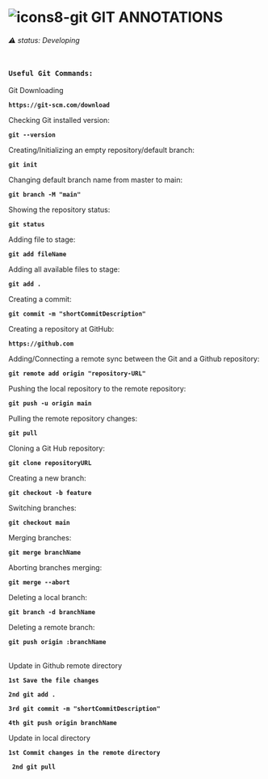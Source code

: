 # ![icons8-git](https://user-images.githubusercontent.com/67625804/154203860-ac702c40-98c9-4bab-a3f5-c93b97f46980.svg) GIT ANNOTATIONS
###### ⚠️  status: Developing <br> <br>
 
 
### ``` Useful Git Commands: ```


  <dt>Git Downloading</dt>
  
 **``` https://git-scm.com/download ```**
   
  <dt>Checking Git installed version:</dt>
  
  **``` git --version ```**
 
  <dt>Creating/Initializing an empty repository/default branch:</dt>

  **``` git init ```**
 
<dt>Changing default branch name from master to main:</dt>

  **``` git branch -M "main" ```**
 
 <dt>Showing the repository status:</dt>
 
 **``` git status ```**
 
 <dt>Adding file to stage:</dt>
 
  **``` git add fileName ```**
 
 <dt>Adding all available files to stage:</dt>
 
  **``` git add . ```**
 
 <dt>Creating a commit:</dt>
 
  **``` git commit -m "shortCommitDescription" ```**
 
 <dt>Creating a repository at GitHub:</dt>
 
  **``` https://github.com ```**
 
 <dt>Adding/Connecting a remote sync between the Git and a Github repository:</dt>
 
  **``` git remote add origin "repository-URL" ```**
 
 <dt>Pushing the local repository to the remote repository:</dt>
 
  **``` git push -u origin main ```**
 
 <dt>Pulling the remote repository changes:</dt>
 
  **``` git pull ```**
 
 <dt>Cloning a Git Hub repository:</dt>
 
  **``` git clone repositoryURL ```**
 
 <dt>Creating a new branch:</dt>
 
 **``` git checkout -b feature ```**
 
 <dt>Switching branches:</dt>
 
  **``` git checkout main ```**
 
 <dt>Merging branches:</dt>
 
  **``` git merge branchName ```**
 
 <dt>Aborting branches merging:</dt>
 
  **``` git merge --abort ```**
 
 <dt>Deleting a local branch:</dt>
 
  **``` git branch -d branchName ```**
 
 <dt>Deleting a remote branch:</dt>
 
  **``` git push origin :branchName ```**
<br>
<br>
<dt> Update in Github remote directory </dt>

**``` 1st Save the file changes ```**

**``` 2nd git add . ```** 

**``` 3rd git commit -m "shortCommitDescription" ```**

**``` 4th git push origin branchName ```**

<dt> Update in local directory </dt>

**``` 1st Commit changes in the remote directory ```**

**``` 2nd git pull```** 
